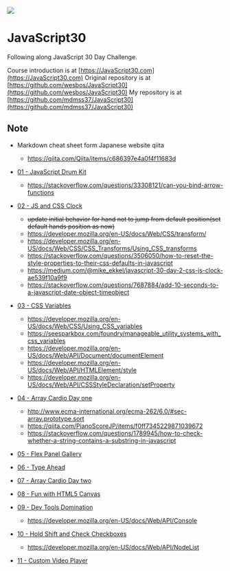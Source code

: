 ![](https://javascript30.com/images/JS3-social-share.png)

# JavaScript30

Following along JavaScript 30 Day Challenge.

Course introduction is at [https://JavaScript30.com](https://JavaScript30.com)
Original repository is at [https://github.com/wesbos/JavaScript30](https://github.com/wesbos/JavaScript30)
My repository is at [https://github.com/mdmss37/JavaScript30](https://github.com/mdmss37/JavaScript30)

## Note

* Markdown cheat sheet form Japanese website qiita

  * https://qiita.com/Qiita/items/c686397e4a0f4f11683d

* [01 - JavaScript Drum Kit](https://mdmss37.github.io/JavaScript30/01%20-%20JavaScript%20Drum%20Kit/)

  * https://stackoverflow.com/questions/33308121/can-you-bind-arrow-functions

* [02 - JS and CSS Clock](https://mdmss37.github.io/JavaScript30/02%20-%20JS%20and%20CSS%20Clock/)

  * ~~update initial behavior for hand not to jump from default position(set default hands position as now)~~
  * <https://developer.mozilla.org/en-US/docs/Web/CSS/transform/>
  * https://developer.mozilla.org/en-US/docs/Web/CSS/CSS_Transforms/Using_CSS_transforms
  * https://stackoverflow.com/questions/3506050/how-to-reset-the-style-properties-to-their-css-defaults-in-javascript
  * https://medium.com/@mike_ekkel/javascript-30-day-2-css-js-clock-ae539f10a9f9
  * https://stackoverflow.com/questions/7687884/add-10-seconds-to-a-javascript-date-object-timeobject

* [03 - CSS Variables](https://mdmss37.github.io/JavaScript30/03%20-%20CSS%20Variables/)

  * https://developer.mozilla.org/en-US/docs/Web/CSS/Using_CSS_variables
  * https://seesparkbox.com/foundry/manageable_utility_systems_with_css_variables
  * https://developer.mozilla.org/en-US/docs/Web/API/Document/documentElement
  * https://developer.mozilla.org/en-US/docs/Web/API/HTMLElement/style
  * https://developer.mozilla.org/en-US/docs/Web/API/CSSStyleDeclaration/setProperty

* [04 - Array Cardio Day one](https://mdmss37.github.io/JavaScript30/04%20-%20Array%20Cardio%20Day%20one/)

  * http://www.ecma-international.org/ecma-262/6.0/#sec-array.prototype.sort
  * https://qiita.com/PianoScoreJP/items/f0ff7345229871039672
  * https://stackoverflow.com/questions/1789945/how-to-check-whether-a-string-contains-a-substring-in-javascript

* [05 - Flex Panel Gallery](https://mdmss37.github.io/JavaScript30/05%20-%20Flex%20Panel%20Gallery/)
* [06 - Type Ahead](https://mdmss37.github.io/JavaScript30/06%20-%20Type%20Ahead/)
* [07 - Array Cardio Day two](https://mdmss37.github.io/JavaScript30/07%20-%20Array%20Cardio%20Day%20two)
* [08 - Fun with HTML5 Canvas](https://mdmss37.github.io/JavaScript30/08%20-%20Fun%20with%20HTML5%20Canvas/)
* [09 - Dev Tools Domination](https://mdmss37.github.io/JavaScript30/09%20-%20Dev%20Tools%20Domination/)
  * https://developer.mozilla.org/en-US/docs/Web/API/Console
* [10 - Hold Shift and Check Checkboxes](https://mdmss37.github.io/JavaScript30/10%20-%20Hold%20Shift%20and%20Check%20Checkboxes/)
  * https://developer.mozilla.org/en-US/docs/Web/API/NodeList
* [11 - Custom Video Player](https://mdmss37.github.io/JavaScript30/11%20-%20Custom%20Video%20Player/)
